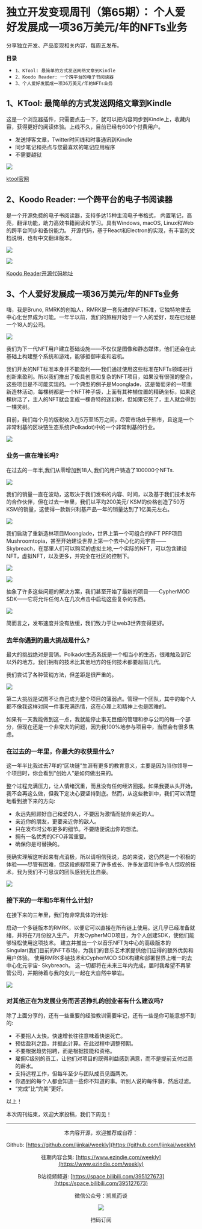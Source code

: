 # 独立开发变现周刊（第65期）： 个人爱好发展成一项36万美元/年的NFTs业务

分享独立开发、产品变现相关内容，每周五发布。

**目录**
- `1、KTool: 最简单的方式发送网络文章到Kindle`
- `2、Koodo Reader: 一个跨平台的电子书阅读器`
- `3、个人爱好发展成一项36万美元/年的NFTs业务`

## 1、KTool: **最简单的方式发送网络文章到Kindle**

这是一个浏览器插件，只需要点击一下，就可以把内容同步到Kindle上，收藏内容，获得更好的阅读体验。上线不久，目前已经有600个付费用户。

- 发送博客文章，Twitter时间线和时事通讯到Kindle
- 同步笔记和亮点与您最喜欢的笔记应用程序
- 不需要越狱

![](https://tva1.sinaimg.cn/large/e6c9d24ely1h4mzf1cbg7j21pg0u0dmc.jpg)

[ktool官网](https://ktool.io/)

## 2、Koodo Reader: 一个跨平台的电子书阅读器

是一个开源免费的电子书阅读器，支持多达15种主流电子书格式， 内置笔记，高亮，翻译功能，助力高效书籍阅读和学习。具有Windows, macOS, Linux和Web的跨平台同步和备份能力。
开源代码，基于React和Electron的实现，有丰富的文档说明，也有中文翻译版本。

![](https://tva1.sinaimg.cn/large/e6c9d24ely1h4mzf4oko7j21cn0u07ax.jpg)

![](https://tva1.sinaimg.cn/large/e6c9d24ely1h4mzf4h0nzj21cn0u0th3.jpg)

[Koodo Reader开源代码地址](https://github.com/troyeguo/koodo-reader)

## 3、**个人爱好发展成一项36万美元/年的NFTs业务**

嗨，我是Bruno, RMRK的创始人，RMRK是一套先进的NFT标准，它独特地使去中心化世界成为可能。一年半以前，我们的旅程开始于一个人的爱好，现在已经是一个18人的公司。

![](https://tva1.sinaimg.cn/large/e6c9d24ely1h4mzf477uzj20rc0r679y.jpg)

我们为下一代NFT用户建立基础设施——不仅仅是图像和静态媒体，他们还会在此基础上构建整个系统和游戏，能够抵御审查和宕机。

我们开发的NFT标准本身并不能盈利——我们通过使用这些标准在NFTs领域进行创新来盈利。所以我们推出了极具创意和复杂的NFT项目，如果没有很强的整合，这些项目是不可能实现的。一个典型的例子是Moonglade，这是葡萄牙的一项重新造林活动，每棵树都是一个NFT种子袋，上面有其种植位置的精确坐标，如果这棵树活了，主人的NFT就会变成一棵奇特的迷幻树，但如果它死了，主人就会得到一棵灵树。

目前，我们每个月的版税收入在5万至15万之间，尽管市场处于熊市，且这是一个非常利基的区块链生态系统(Polkadot)中的一个非常利基的行业。

![](https://tva1.sinaimg.cn/large/e6c9d24ely1h4mzf3zkouj20nm07vdhf.jpg)

### **业务一直在增长吗?**

在过去的一年半,我们从零增加到18人,我们的用户铸造了100000个NFTs.

![](https://tva1.sinaimg.cn/large/e6c9d24ely1h4mzf3w01wj20xc0hfq3l.jpg)

我们的销量一直在波动，这取决于我们发布的内容、时间，以及基于我们技术发布的合作伙伴，但在过去一年里，我们以平均200美元/ KSM的价格创造了50万KSM的销量，这使得一款新兴利基产品一年的销量达到了1亿美元左右。

![](https://tva1.sinaimg.cn/large/e6c9d24ely1h4mzf3sxmsj20nm0760tf.jpg)

我们启动了重新造林项目Moonglade，世界上第一个可组合的NFT PFP项目Mushroomtopia，甚至开始建设世界上第一个去中心化的元宇宙——Skybreach，在那里人们可以购买的虚拟土地,一个实际的NFT，可以包含建设NFT，虚拟NFT，以及更多，并完全在社区的控制下。

![](https://tva1.sinaimg.cn/large/e6c9d24ely1h4mzf3lpo3j21rp0u01df.jpg)

![](https://tva1.sinaimg.cn/large/e6c9d24ely1h4mzf3cvn0j20nm07aaaq.jpg)

抽象了许多这些问题的解决方案，我们甚至开始了最新的项目——CypherMOD SDK——它将允许任何人在几次点击中启动这些复杂的东西。

![](https://tva1.sinaimg.cn/large/e6c9d24ely1h4mzf39cjgj21rb0u0h1a.jpg)

简而言之，发布速度并没有放缓，我们致力于让web3世界变得更好。

### **去年你遇到的最大挑战是什么?**

最大的挑战绝对是营销。Polkadot生态系统是一个相当小的生态，很难触及到它以外的地方。我们拥有的技术比其他地方的任何技术都要超前几代。

我们尝试了各种营销方法，但差距是很严重的。

![](https://tva1.sinaimg.cn/large/e6c9d24ely1h4mzf2rbtwj20qk0qsdii.jpg)

第二大挑战是试图不让自己成为整个项目的薄弱点。管理一个团队，其中的每个人都不像我这样对同一件事充满热情，这在心理上和精神上也是困难的。

如果有一天我能做到这一点，我就能停止事无巨细的管理和参与公司的每一个部分，但现在还是一个非常大的问题，因为我100%地参与项目中，当然会有很多焦虑。

### **在过去的一年里，你最大的收获是什么?**

这一年半比我过去7年的“区块链”生涯有更多的教育意义，主要是因为当你领导一个项目时，你会看到“创始人”是如何做出来的。

整个过程充满压力，让人情绪沉重，而且没有任何经济回报。如果我要从头开始，我不会再这么做，但我下定决心要坚持到底。然而，从这些教训中，我们可以清楚地看到接下来的方向:

- 永远先照顾好自己和爱的人，不要因为激情而抛弃亲近的人。
- 亲近你的朋友，更要亲近你的敌人。
- 只在发布时公布更多的细节。不要随便说出你的想法。
- 拥有一名优秀的CFO非常重要。
- 确保你是可替换的。

我确实理解这听起来有点消极，所以请相信我说，总的来说，这仍然是一个积极的体验——尽管有困难，但这段旅程带来了许多成长、许多友谊和许多令人惊叹的技术，我为我们不可思议的团队感到无比自豪。

![](https://tva1.sinaimg.cn/large/e6c9d24ely1h4mzf2fkw6j20nm0dajud.jpg)

### **接下来的一年和5年有什么计划?**

在接下来的三年里，我们有非常具体的计划:

启动一个多链版本的RMRK，以便它可以直接在所有链上使用。这几乎已经准备就绪，并将在7月份投入生产。
开发CypherMOD项目，为个人创建SDK，使他们能够轻松使用这项技术。
建立并推出一个以音乐NFT为中心的高级版本的Singular(我们目前的NFT市场)，为我们的音乐艺术家提供他们应得的额外优势和用户体验。
使用RMRK多链技术和CypherMOD SDK构建和部署世界上唯一的去中心化元宇宙- Skybreach。
这一切都将在未来三年内完成，届时我希望不再掌管公司，并期待着与我的女儿一起在大自然中攀岩。

![](https://tva1.sinaimg.cn/large/e6c9d24ely1h4mzf1zynvj20uc0rw0wg.jpg)

### **对其他正在为发展业务而苦苦挣扎的创业者有什么建议吗?**

除了上面分享的，还有一些重要的经验教训需要牢记，还有一些是你可能意想不到的:

- 不要招人太快。快速增长往往意味着快速死亡。
- 预估盈利之路，并据此计算。在此过程中调整预期。
- 不要根据趋势招聘，而是根据技能和资格。
- 雇佣C级别的员工，让他们对项目的既得利益感到满意，而不是提前支付过高的薪水。
- 支持远程工作，但每年至少与团队成员见面两次。
- 你遇到的每个人都会知道一些你不知道的事。听别人说的每件事，然后过滤。
- “完成”比“完美”更好。

以上！

本次周刊结束，欢迎大家投稿，我们下周见！

---
<center>
本内容开源，欢迎推荐或自荐：

Github: [https://github.com/ljinkai/weekly](https://github.com/ljinkai/weekly)

往期内容合集: [https://www.ezindie.com/weekly](https://www.ezindie.com/weekly)

B站视频频道: [https://space.bilibili.com/395127673](https://space.bilibili.com/395127673)

微信公众号：凯凯而谈

![](http://qiniu.gafata.com/2019-03-17-web-bear.jpg?imageView2/2/w/200)

扫码订阅
</center>